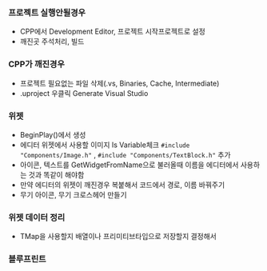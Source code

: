 ### 프로젝트 실행안될경우 
- CPP에서 Development Editor, 프로젝트 시작프로젝트로 설정
- 깨진곳 주석처리, 빌드
### CPP가 깨진경우
- 프로젝트 필요없는 파일 삭제(.vs, Binaries, Cache, Intermediate)
- .uproject 우클릭 Generate Visual Studio
### 위젯
- BeginPlay()에서 생성
- 에디터 위젯에서 사용할 이미지 Is Variable체크  `#include "Components/Image.h"` , `#include "Components/TextBlock.h"` 추가
- 아이콘, 텍스트를 GetWidgetFromName으로 불러올때 이름을 에디터에서 사용하는 것과 똑같이 해야함
- 만약 에디터의 위젯이 깨진경우 복붙해서 코드에서 경로, 이름 바꿔주기
- 무기 아이콘, 무기 크로스헤어 만들기
### 위젯 데이터 정리
- TMap을 사용할지 배열이나 프리미티브타입으로 저장할지 결정해서 
### 블루프린트